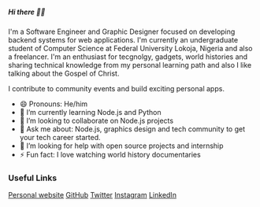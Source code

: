 ##### Hi there 👋🏾

I'm a Software Engineer and Graphic Designer focused on developing backend systems for web applications. I'm currently an undergraduate student of Computer Science at Federal University Lokoja, Nigeria and also a freelancer. I'm an enthusiast for tecgnolgy, gadgets, world histories and sharing technical knowledge from my personal learning path and also I like talking about the Gospel of Christ. 

I contribute to community events and build exciting personal apps.

- 😄 Pronouns: He/him
- 🌱 I’m currently learning Node.js and Python
- 👯 I’m looking to collaborate on Node.js projects
- 💬 Ask me about: Node.js, graphics design and tech community to  get your tech career started.
- 🤔 I’m looking for help with open source projects and internship
- ⚡ Fun fact: I love watching world history documentaries


### Useful Links

[Personal website](https://github.com/helewud)
[GitHub](https://github.com/helewud)
[Twitter](https://twitter.com/helewud)
[Instagram](https://instagram.com/helewud)
[LinkedIn]()
